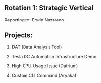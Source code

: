 Rotation 1: Strategic Vertical
----------------------------------
Reporting to: Erwin Nazareno

Projects:
-------------
1. DAT (Data Analysis Tool)

2. Tesla DC Automation Infrastructure Demo

3. High CPU Usage Issue (Datrium)

4. Custom CLI Command (Aryaka)
